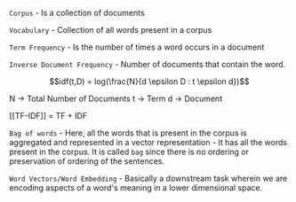`Corpus` - Is a collection of documents

`Vocabulary` - Collection of all words present in a corpus

`Term Frequency` - Is the number of times a word occurs in a document

`Inverse Document Frequency` - Number of documents that contain the word.

$$idf(t,D) = log(\frac{N}{d \epsilon D : t \epsilon d})$$

N -> Total Number of Documents
t -> Term
d -> Document

[[TF-IDF]] = TF + IDF 

`Bag of words` - Here, all the words that is present in the corpus is aggregated and represented in a vector representation - It has all the words present in the corpus. It is called `bag` since there is no ordering or preservation of ordering of the sentences.

`Word Vectors/Word Embedding` - Basically a downstream task wherein we are encoding aspects of a word's meaning in a lower dimensional space.